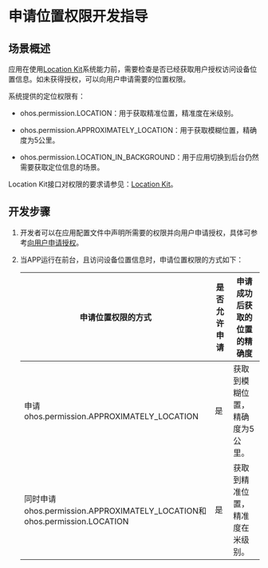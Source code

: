 # 申请位置权限开发指导

## 场景概述

应用在使用[Location Kit](../../../API_Reference/source_zh_cn/LocationKit/cj-apis-geo_location_manager.md)系统能力前，需要检查是否已经获取用户授权访问设备位置信息。如未获得授权，可以向用户申请需要的位置权限。

系统提供的定位权限有：

- ohos.permission.LOCATION：用于获取精准位置，精准度在米级别。

- ohos.permission.APPROXIMATELY_LOCATION：用于获取模糊位置，精确度为5公里。

- ohos.permission.LOCATION_IN_BACKGROUND：用于应用切换到后台仍然需要获取定位信息的场景。

Location Kit接口对权限的要求请参见：[Location Kit](../../../API_Reference/source_zh_cn/LocationKit/cj-apis-geo_location_manager.md)。

## 开发步骤

1. 开发者可以在应用配置文件中声明所需要的权限并向用户申请授权，具体可参考[向用户申请授权](../../../Dev_Guide/source_zh_cn/security/AccessToken/cj-request-user-authorization.md#向用户申请授权)。

2. 当APP运行在前台，且访问设备位置信息时，申请位置权限的方式如下：

   | 申请位置权限的方式 | 是否允许申请 | 申请成功后获取的位置的精确度 |
   | -------- | -------- | -------- |
   | 申请ohos.permission.APPROXIMATELY_LOCATION | 是 | 获取到模糊位置，精确度为5公里。 |
   | 同时申请ohos.permission.APPROXIMATELY_LOCATION和ohos.permission.LOCATION | 是 | 获取到精准位置，精准度在米级别。 |
